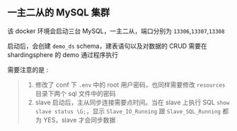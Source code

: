 ## 一主二从的 MySQL 集群

该 docker 环境会启动三台 MySQL，一主二从，端口分别为 `13306`,`13307`,`13308`

启动后，会创建 `demo_ds` schema，建表语句以及对数据的 CRUD 需要在 shardingsphere 的 demo 通过程序执行

需要注意的是 :

>1. 修改了 conf 下 `.env` 中的 root 用户密码，也同样需要修改 `resources` 目录下两个 sql 文件中的密码
>2. slave 启动后，主从同步连接需要点时间。当在 slave 上执行 SQL `show slave status \G;`，显示 `Slave_IO_Running` 跟 `Slave_SQL_Running` 都为 YES，slave 才会同步数据
